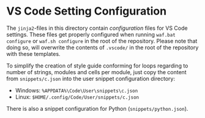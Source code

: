 # VS Code Setting Configuration

The ``jinja2``-files in this directory contain *configuration* files for VS
Code settings. These files get properly configured when running
``waf.bat configure`` or ``waf.sh configure`` in the root of the repository.
Please note that doing so, will overwrite the contents of `.vscode/` in
the root of the repository with these templates.

To simplify the creation of style guide conforming for loops regarding to
number of strings, modules and cells per module, just copy the content from
``snippets/c.json`` into the user snippet configuration directory:
- Windows: ``%APPDATA%\Code\User\snippets\c.json``
- Linux: ``$HOME/.config/Code/User/snippets/c.json``

There is also a snippet configuration for Python (``snippets/python.json``).
